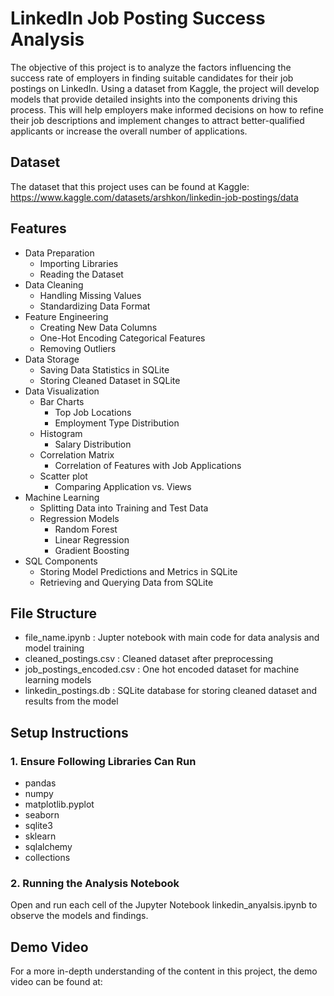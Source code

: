 # LinkedIn Job Posting Success Analysis
The objective of this project is to analyze the factors influencing the success rate of employers in finding suitable candidates for their job postings on LinkedIn. Using a dataset from Kaggle, the project will develop models that provide detailed insights into the components driving this process. This will help employers make informed decisions on how to refine their job descriptions and implement changes to attract better-qualified applicants or increase the overall number of applications.

## Dataset 
The dataset that this project uses can be found at Kaggle: https://www.kaggle.com/datasets/arshkon/linkedin-job-postings/data

## Features 
- Data Preparation
   - Importing Libraries
   - Reading the Dataset
- Data Cleaning
   - Handling Missing Values
   - Standardizing Data Format
- Feature Engineering
   - Creating New Data Columns
   - One-Hot Encoding Categorical Features
   - Removing Outliers
- Data Storage
   - Saving Data Statistics in SQLite
   - Storing Cleaned Dataset in SQLite
- Data Visualization
   -  Bar Charts
      - Top Job Locations
      - Employment Type Distribution
   -  Histogram
      - Salary Distribution   
   -  Correlation Matrix
      - Correlation of Features with Job Applications    
   -  Scatter plot
      - Comparing Application vs. Views    
- Machine Learning
   - Splitting Data into Training and Test Data
   - Regression Models
     - Random Forest
     - Linear Regression
     - Gradient Boosting    
- SQL Components
   - Storing Model Predictions and Metrics in SQLite
   - Retrieving and Querying Data from SQLite

## File Structure 
- file_name.ipynb : Jupter notebook with main code for data analysis and model training
- cleaned_postings.csv : Cleaned dataset after preprocessing
- job_postings_encoded.csv : One hot encoded dataset for machine learning models
- linkedin_postings.db : SQLite database for storing cleaned dataset and results from the model

## Setup Instructions

### 1. Ensure Following Libraries Can Run 
  - pandas
  - numpy
  - matplotlib.pyplot
  - seaborn
  - sqlite3
  - sklearn
  - sqlalchemy
  - collections

### 2. Running the Analysis Notebook 
Open and run each cell of the Jupyter Notebook linkedin_anyalsis.ipynb to observe the models and findings. 

## Demo Video 
For a more in-depth understanding of the content in this project, the demo video can be found at: 
